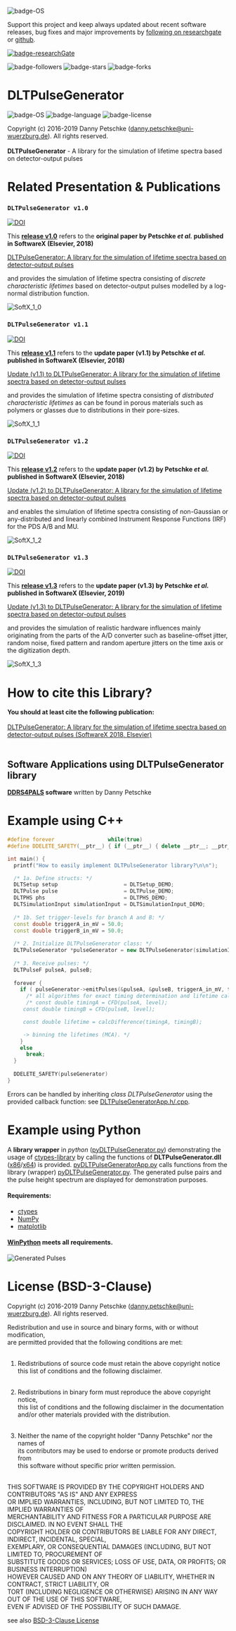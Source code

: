 ![badge-OS](https://img.shields.io/badge/OS-tested%20under%20Windows%2010-brightgreen)

Support this project and keep always updated about recent software releases, bug fixes and major improvements by [following on researchgate](https://www.researchgate.net/project/DDRS4PALS-a-software-for-the-acquisition-and-simulation-of-positron-annihilation-lifetime-spectra-PALS-using-the-DRS4-evaluation-board) or [github](https://github.com/dpscience?tab=followers).

[![badge-researchGate](https://img.shields.io/badge/project-researchGate-brightgreen)](https://www.researchgate.net/project/DDRS4PALS-a-software-for-the-acquisition-and-simulation-of-positron-annihilation-lifetime-spectra-PALS-using-the-DRS4-evaluation-board)

![badge-followers](https://img.shields.io/github/followers/dpscience?style=social)
![badge-stars](https://img.shields.io/github/stars/dpscience/DLTPulseGenerator?style=social)
![badge-forks](https://img.shields.io/github/forks/dpscience/DLTPulseGenerator?style=social)

# DLTPulseGenerator

![badge-OS](https://img.shields.io/badge/OS-Windows-blue)
![badge-language](https://img.shields.io/badge/language-C++-blue)
![badge-license](https://img.shields.io/badge/license-BSD-blue)

Copyright (c) 2016-2019 Danny Petschke (danny.petschke@uni-wuerzburg.de). All rights reserved.<br><br>
<b>DLTPulseGenerator</b> - A library for the simulation of lifetime spectra based on detector-output pulses

# Related Presentation & Publications

### ``DLTPulseGenerator v1.0``

[![DOI](https://img.shields.io/badge/DOI-10.1016%2Fj.softx.2018.04.002-yellowgreen)](https://doi.org/10.1016/j.softx.2018.04.002)

This <b>[release v1.0](https://github.com/dpscience/DLTPulseGenerator/releases/tag/1.0)</b> refers to the <b>original paper by Petschke <i>et al.</i> published in SoftwareX (Elsevier, 2018)</b> 

[DLTPulseGenerator: A library for the simulation of lifetime spectra based on detector-output pulses](https://doi.org/10.1016/j.softx.2018.04.002)<br>

and provides the simulation of lifetime spectra consisting of <i>discrete characteristic lifetimes</i> based on detector-output pulses modelled by a log-normal distribution function.

![SoftX_1_0](/images/softxPub.png)

### ``DLTPulseGenerator v1.1``

[![DOI](https://img.shields.io/badge/DOI-10.1016%2Fj.softx.2018.05.001-yellowgreen)](https://doi.org/10.1016/j.softx.2018.05.001)

This <b>[release v1.1](https://github.com/dpscience/DLTPulseGenerator/releases/tag/1.1)</b> refers to the <b>update paper (v1.1) by Petschke <i>et al.</i> published in SoftwareX (Elsevier, 2018)</b> 

[Update (v1.1) to DLTPulseGenerator: A library for the simulation of lifetime spectra based on detector-output pulses](https://doi.org/10.1016/j.softx.2018.05.001)<br>

and provides the simulation of lifetime spectra consisting of <i>distributed characteristic lifetimes</i> as can be found in porous materials such as polymers or glasses due to distributions in their pore-sizes.

![SoftX_1_1](/images/softxPub_1_1.png)

### ``DLTPulseGenerator v1.2``

[![DOI](https://img.shields.io/badge/DOI-10.1016%2Fj.softx.2018.06.003-yellowgreen)](https://doi.org/10.1016/j.softx.2018.06.003)

This <b>[release v1.2](https://github.com/dpscience/DLTPulseGenerator/releases/tag/1.2)</b> refers to the <b>update paper (v1.2) by Petschke <i>et al.</i> published in SoftwareX (Elsevier, 2018)</b>

[Update (v1.2) to DLTPulseGenerator: A library for the simulation of lifetime spectra based on detector-output pulses](https://doi.org/10.1016/j.softx.2018.06.003)<br>

and enables the simulation of lifetime spectra consisting of non-Gaussian or any-distributed and linearly combined Instrument Response Functions (IRF) for the PDS A/B and MU.

![SoftX_1_2](/images/softxPub_1_2.png)

### ``DLTPulseGenerator v1.3``

[![DOI](https://img.shields.io/badge/DOI-10.1016%2Fj.softx.2019.02.003-yellowgreen)](https://doi.org/10.1016/j.softx.2019.02.003)

This <b>[release v1.3](https://github.com/dpscience/DLTPulseGenerator/releases/tag/1.3)</b> refers to the <b>update paper (v1.3) by Petschke <i>et al.</i> published in SoftwareX (Elsevier, 2019)</b>

[Update (v1.3) to DLTPulseGenerator: A library for the simulation of lifetime spectra based on detector-output pulses](https://doi.org/10.1016/j.softx.2019.02.003)<br>

and provides the simulation of realistic hardware influences mainly originating from the parts of the A/D converter such as baseline-offset jitter, random noise, fixed pattern and random aperture jitters on the time axis or the digitization depth.

![SoftX_1_3](/images/softxPub_1_3.png)

# How to cite this Library?

<b>You should at least cite the following publication:</b><br><br>
[DLTPulseGenerator: A library for the simulation of lifetime spectra based on detector-output pulses (SoftwareX 2018, Elsevier)](https://doi.org/10.1016/j.softx.2018.04.002)<br><br>



## Software Applications using DLTPulseGenerator library

<b>[DDRS4PALS](https://github.com/dpscience/DDRS4PALS) software</b> written by Danny Petschke

# Example using C++

```c++
#define forever                 while(true)
#define DDELETE_SAFETY(__ptr__) { if (__ptr__) { delete __ptr__; __ptr__ = nullptr; } }

int main() {
  printf("How to easily implement DLTPulseGenerator library?\n\n");

  /* 1a. Define structs: */
  DLTSetup setup                     = DLTSetup_DEMO; 
  DLTPulse pulse                     = DLTPulse_DEMO; 
  DLTPHS phs                         = DLTPHS_DEMO; 
  DLTSimulationInput simulationInput = DLTSimulationInput_DEMO; 
  
  /* 1b. Set trigger-levels for branch A and B: */
  const double triggerA_in_mV = 50.0;
  const double triggerB_in_mV = 50.0;
  
  /* 2. Initialize DLTPulseGenerator class: */
  DLTPulseGenerator *pulseGenerator = new DLTPulseGenerator(simulationInput, phs, setup, pulse, nullptr);
  
  /* 3. Receive pulses: */
  DLTPulseF pulseA, pulseB;
  
  forever {
    if ( pulseGenerator->emitPulses(&pulseA, &pulseB, triggerA_in_mV, triggerB_in_mV) ) {
      /* all algorithms for exact timing determination and lifetime calculation, respectively, have to be placed here! */
      /* const double timingA = CFD(pulseA, level);
	 const double timingB = CFD(pulseB, level);

	 const double lifetime = calcDifference(timingA, timingB);

	 -> binning the lifetimes (MCA). */
    }
    else
      break;
  }
  
  DDELETE_SAFETY(pulseGenerator)
}
```
Errors can be handled by inheriting <i>class DLTPulseGenerator</i> using the provided callback function: see [DLTPulseGeneratorApp.h/.cpp](https://github.com/dpscience/DLTPulseGenerator/blob/master/DLTPulseGenerator/example/AppDLTPulseGenerator/AppDLTPulseGenerator/DLTPulseGeneratorApp.h).  

# Example using Python

A <b>library wrapper</b> in <i>python</i> ([pyDLTPulseGenerator.py](https://github.com/dpscience/DLTPulseGenerator/blob/master/pyDLTPulseGenerator/pyDLTPulseGenerator.py)) demonstrating the usage of [ctypes-library](https://docs.python.org/3/library/ctypes.html) by calling the functions of <b>DLTPulseGenerator.dll</b> ([x86](https://github.com/dpscience/DLTPulseGenerator/tree/master/pyDLTPulseGenerator/x86)/[x64](https://github.com/dpscience/DLTPulseGenerator/tree/master/pyDLTPulseGenerator/x64)) is provided. [pyDLTPulseGeneratorApp.py](https://github.com/dpscience/DLTPulseGenerator/blob/master/pyDLTPulseGenerator/pyDLTPulseGeneratorApp.py) calls functions from the library (wrapper) [pyDLTPulseGenerator.py](https://github.com/dpscience/DLTPulseGenerator/blob/master/pyDLTPulseGenerator/pyDLTPulseGenerator.py). The generated pulse pairs and the pulse height spectrum are displayed for demonstration purposes.<br>

#### Requirements:

- [ctypes](https://docs.python.org/3/library/ctypes.html) 
- [NumPy](http://www.numpy.org/) 
- [matplotlib](https://matplotlib.org/)<br>

#### [WinPython](https://sourceforge.net/projects/winpython/) meets all requirements. 

![Generated Pulses](/pyDLTPulseGenerator/PulsesPythonAndPHS.png)

# License (BSD-3-Clause)

Copyright (c) 2016-2019 Danny Petschke (danny.petschke@uni-wuerzburg.de). All rights reserved.<br>

Redistribution and use in source and binary forms, with or without modification,<br> 
are permitted provided that the following conditions are met:<br><br>

 1. Redistributions of source code must retain the above copyright notice<br>
    this list of conditions and the following disclaimer.<br><br>

 2. Redistributions in binary form must reproduce the above copyright notice,<br> 
    this list of conditions and the following disclaimer in the documentation<br> 
    and/or other materials provided with the distribution.<br><br>

 3. Neither the name of the copyright holder "Danny Petschke" nor the names of<br> 
    its contributors may be used to endorse or promote products derived from <br>
    this software without specific prior written permission.<br><br>


 THIS SOFTWARE IS PROVIDED BY THE COPYRIGHT HOLDERS AND CONTRIBUTORS "AS IS" AND ANY EXPRESS<br> 
 OR IMPLIED WARRANTIES, INCLUDING, BUT NOT LIMITED TO, THE IMPLIED WARRANTIES OF<br> 
 MERCHANTABILITY AND FITNESS FOR A PARTICULAR PURPOSE ARE DISCLAIMED. IN NO EVENT SHALL THE<br> 
 COPYRIGHT HOLDER OR CONTRIBUTORS BE LIABLE FOR ANY DIRECT, INDIRECT, INCIDENTAL, SPECIAL,<br> 
 EXEMPLARY, OR CONSEQUENTIAL DAMAGES (INCLUDING, BUT NOT LIMITED TO, PROCUREMENT OF<br> 
 SUBSTITUTE GOODS OR SERVICES; LOSS OF USE, DATA, OR PROFITS; OR BUSINESS INTERRUPTION)<br> 
 HOWEVER CAUSED AND ON ANY THEORY OF LIABILITY, WHETHER IN CONTRACT, STRICT LIABILITY, OR<br> 
 TORT (INCLUDING NEGLIGENCE OR OTHERWISE) ARISING IN ANY WAY OUT OF THE USE OF THIS SOFTWARE,<br> 
 EVEN IF ADVISED OF THE POSSIBILITY OF SUCH DAMAGE.<br>
 
 see also [BSD-3-Clause License](https://opensource.org/licenses/BSD-3-Clause)
